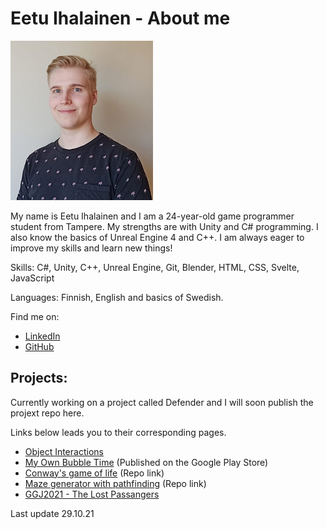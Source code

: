 # Eetu Ihalainen - About me
![Eetu](./images/Eetu.png)

My name is Eetu Ihalainen and I am a 24-year-old game programmer student from Tampere. My strengths are with Unity and C# programming. I also know the basics of Unreal Engine 4 and C++. I am always eager to improve my skills and learn new things!

Skills: C#, Unity, C++, Unreal Engine, Git, Blender, HTML, CSS, Svelte, JavaScript

Languages: Finnish, English and basics of Swedish.

Find me on:

*   [LinkedIn](https://www.linkedin.com/in/eetu-ihalainen/)
*   [GitHub](https://github.com/Eetui)


## Projects:

Currently working on a project called Defender and I will soon publish the projext repo here.

Links below leads you to their corresponding pages.

*   [Object Interactions](./objectinteractions-page.html)
*   [My Own Bubble Time](./MyOwnBubbleTime.html) (Published on the Google Play Store)
*   [Conway's game of life](https://github.com/Eetui/GameOfLife) (Repo link)
*   [Maze generator with pathfinding](https://github.com/Eetui/MazeWithPathfinding) (Repo link)
*   [GGJ2021 - The Lost Passangers](https://globalgamejam.org/2021/games/lost-passengers-5)

Last update 29.10.21
